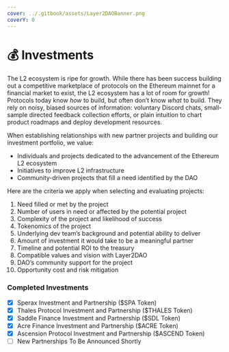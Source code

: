 ```yaml
---
cover: ../.gitbook/assets/Layer2DAOBanner.png
coverY: 0
---
```


# 💰 Investments

The L2 ecosystem is ripe for growth. While there has been success building out a competitive marketplace of protocols on the Ethereum mainnet for a financial market to exist, the L2 ecosystem has a lot of room for growth! Protocols today know _how_ to build, but often don’t know _what_ to build. They rely on noisy, biased sources of information: voluntary Discord chats, small-sample directed feedback collection efforts, or plain intuition to chart product roadmaps and deploy development resources.

When establishing relationships with new partner projects and building our investment portfolio, we value:

* Individuals and projects dedicated to the advancement of the Ethereum L2 ecosystem
* Initiatives to improve L2 infrastructure
* Community-driven projects that fill a need identified by the DAO

Here are the criteria we apply when selecting and evaluating projects:

1. Need filled or met by the project
2. Number of users in need or affected by the potential project
3. Complexity of the project and likelihood of success
4. Tokenomics of the project
5. Underlying dev team’s background and potential ability to deliver
6. Amount of investment it would take to be a meaningful partner
7. Timeline and potential ROI to the treasury
8. Compatible values and vision with Layer2DAO
9. DAO’s community support for the project
10. Opportunity cost and risk mitigation

### Completed Investments

* [x] Sperax Investment and Partnership ($SPA Token)
* [x] Thales Protocol Investment and Partnership ($THALES Token)
* [x] Saddle Finance Investment and Partnership ($SDL Token)
* [x] Acre Finance Investment and Partnership ($ACRE Token)
* [x] Ascension Protocol Investment and Partnership ($ASCEND Token)
* [ ] New Partnerships To Be Announced Shortly
